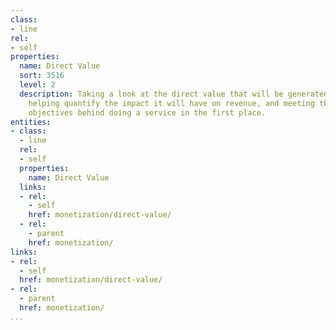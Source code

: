 ```yaml
---
class:
- line
rel:
- self
properties:
  name: Direct Value
  sort: 3516
  level: 2
  description: Taking a look at the direct value that will be generated by a service,
    helping quantify the impact it will have on revenue, and meeting the organizational
    objectives behind doing a service in the first place.
entities:
- class:
  - line
  rel:
  - self
  properties:
    name: Direct Value
  links:
  - rel:
    - self
    href: monetization/direct-value/
  - rel:
    - parent
    href: monetization/
links:
- rel:
  - self
  href: monetization/direct-value/
- rel:
  - parent
  href: monetization/
...
```

